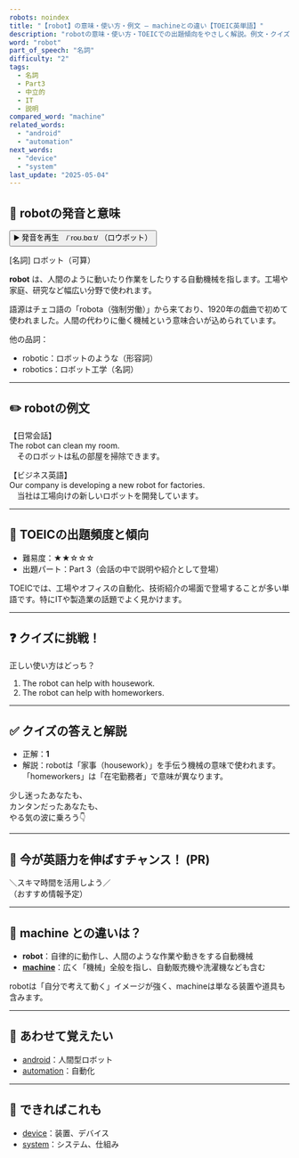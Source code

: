 ```yaml
---
robots: noindex
title: "【robot】の意味・使い方・例文 ― machineとの違い【TOEIC英単語】"
description: "robotの意味・使い方・TOEICでの出題傾向をやさしく解説。例文・クイズ付きでmachineとの違いもわかりやすく学べます。"
word: "robot"
part_of_speech: "名詞"
difficulty: "2"
tags:
  - 名詞
  - Part3
  - 中立的
  - IT
  - 説明
compared_word: "machine"
related_words:
  - "android"
  - "automation"
next_words:
  - "device"
  - "system"
last_update: "2025-05-04"
---
```


## 🔰 robotの発音と意味

<button class="play-audio" onclick="playTTS('robot')">
  <span class="play-audio-main">
    ▶️ 発音を再生　/ˈroʊ.bɑːt/
  </span>
  <span class="play-audio-sub">
    （ロウボット）
  </span>
</button>

[名詞] ロボット（可算）

**robot** は、人間のように動いたり作業をしたりする自動機械を指します。工場や家庭、研究など幅広い分野で使われます。

語源はチェコ語の「robota（強制労働）」から来ており、1920年の戯曲で初めて使われました。人間の代わりに働く機械という意味合いが込められています。

他の品詞：  
- robotic：ロボットのような（形容詞）
- robotics：ロボット工学（名詞）

---

## ✏️ robotの例文

【日常会話】  
The robot can clean my room.  
　そのロボットは私の部屋を掃除できます。

【ビジネス英語】  
Our company is developing a new robot for factories.  
　当社は工場向けの新しいロボットを開発しています。

---

## 🎯 TOEICの出題頻度と傾向

- 難易度：★★☆☆☆
- 出題パート：Part 3（会話の中で説明や紹介として登場）

TOEICでは、工場やオフィスの自動化、技術紹介の場面で登場することが多い単語です。特にITや製造業の話題でよく見かけます。

---

## ❓ クイズに挑戦！

正しい使い方はどっち？

1. The robot can help with housework.  
2. The robot can help with homeworkers.

---

## ✅ クイズの答えと解説

- 正解：**1**
- 解説：robotは「家事（housework）」を手伝う機械の意味で使われます。「homeworkers」は「在宅勤務者」で意味が異なります。

少し迷ったあなたも、  
カンタンだったあなたも、  
やる気の波に乗ろう👇️

---

## 🚀 今が英語力を伸ばすチャンス！ (PR)

<div class="info-center">
＼スキマ時間を活用しよう／<br>  
（おすすめ情報予定）
</div>

---

## 🤔  machine との違いは？

- **robot**：自律的に動作し、人間のような作業や動きをする自動機械
- **[machine](/word/machine/)**：広く「機械」全般を指し、自動販売機や洗濯機なども含む

robotは「自分で考えて動く」イメージが強く、machineは単なる装置や道具も含みます。

---

## 🧩 あわせて覚えたい

- [android](/word/android/)：人間型ロボット
- [automation](/word/automation/)：自動化

---

## 📖 できればこれも

- [device](/word/device/)：装置、デバイス
- [system](/word/system/)：システム、仕組み

<!-- cvid: aid37_bid06 -->
